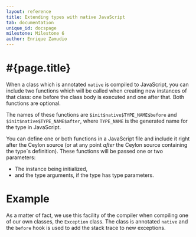 ```yaml
---
layout: reference
title: Extending types with native JavaScript
tab: documentation
unique_id: docspage
milestone: Milestone 6
author: Enrique Zamudio
---
```


# #{page.title}

When a class which is annotated `native` is compiled to JavaScript, you can include two functions which will be called when creating new instances of that class: one before the class body is executed and one after that. Both functions are optional.

The names of these functions are `$init$native$TYPE_NAME$before` and `$init$native$TYPE_NAME$after`, where `TYPE_NAME` is the generated name for the type in JavaScript.

You can define one or both functions in a JavaScript file and include it right after the Ceylon source (or at any point *after* the Ceylon source containing the type´s definition). These functions will be passed one or two parameters:

* The instance being initialized,
* and the type arguments, if the type has type parameters.

# Example

As a matter of fact, we use this facility of the compiler when compiling one of our own classes, the `Exception` class. The class is annotated `native` and the `before` hook is used to add the stack trace to new exceptions.
